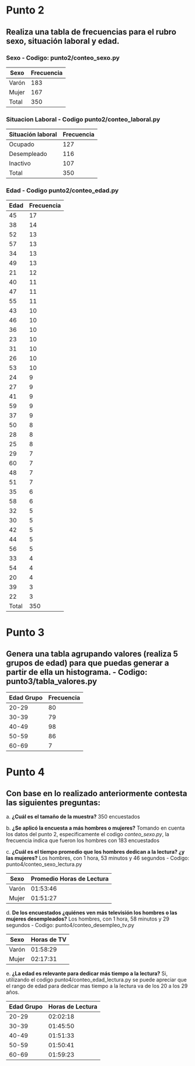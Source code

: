 # Punto 2
## Realiza una tabla de frecuencias para el rubro sexo, situación laboral y edad.

### Sexo - Codigo: punto2/conteo_sexo.py
| Sexo  | Frecuencia |
|-------|------------|
| Varón | 183        |
| Mujer | 167        |
| Total | 350        |

### Situacion Laboral - Codigo punto2/conteo_laboral.py
| Situación laboral | Frecuencia |
|-------------------|------------|
| Ocupado           | 127        |
| Desempleado       | 116        |
| Inactivo          | 107        |
| Total             | 350        |

### Edad - Codigo punto2/conteo_edad.py
| Edad | Frecuencia |
|------|------------|
| 45   | 17         |
| 38   | 14         |
| 52   | 13         |
| 57   | 13         |
| 34   | 13         |
| 49   | 13         |
| 21   | 12         |
| 40   | 11         |
| 47   | 11         |
| 55   | 11         |
| 43   | 10         |
| 46   | 10         |
| 36   | 10         |
| 23   | 10         |
| 31   | 10         |
| 26   | 10         |
| 53   | 10         |
| 24   | 9          |
| 27   | 9          |
| 41   | 9          |
| 59   | 9          |
| 37   | 9          |
| 50   | 8          |
| 28   | 8          |
| 25   | 8          |
| 29   | 7          |
| 60   | 7          |
| 48   | 7          |
| 51   | 7          |
| 35   | 6          |
| 58   | 6          |
| 32   | 5          |
| 30   | 5          |
| 42   | 5          |
| 44   | 5          |
| 56   | 5          |
| 33   | 4          |
| 54   | 4          |
| 20   | 4          |
| 39   | 3          |
| 22   | 3          |
| Total | 350       |

# Punto 3
## Genera una tabla agrupando valores (realiza 5 grupos de edad) para que puedas generar a partir de ella un histograma. - Codigo: punto3/tabla_valores.py

| Edad Grupo | Frecuencia |
|------------|------------|
| 20-29      | 80         |
| 30-39      | 79         |
| 40-49      | 98         |
| 50-59      | 86         |
| 60-69      | 7          |


# Punto 4
## Con base en lo realizado anteriormente contesta las siguientes preguntas:

a. **¿Cuál es el tamaño de la muestra?** 350 encuestados

b. **¿Se aplicó la encuesta a más hombres o mujeres?** Tomando en cuenta los datos del punto 2, especificamente el codigo *conteo_sexo.py*, la frecuencia indica que fueron los hombres con 183 encuestados

c. **¿Cuál es el tiempo promedio que los hombres dedican a la lectura? ¿y las mujeres?** Los hombres, con 1 hora, 53 minutos y 46 segundos - Codigo: punto4/conteo_sexo_lectura.py

| Sexo  | Promedio Horas de Lectura |
|-------|----------------------------|
| Varón | 01:53:46                   |
| Mujer | 01:51:27                   |

d. **De los encuestados ¿quiénes ven más televisión los hombres o las mujeres desempleados?** Los hombres, con 1 hora, 58 minutos y 29 segundos - Codigo: punto4/conteo_desempleo_tv.py

| Sexo  | Horas de TV |
|-------|-------------|
| Varón | 01:58:29    |
| Mujer | 02:17:31    |

e. **¿La edad es relevante para dedicar más tiempo a la lectura?** Si, utilizando el codigo punto4/conteo_edad_lectura.py se puede apreciar que el rango de edad para dedicar mas tiempo a la lectura va de los 20 a los 29 años.

| Edad Grupo | Horas de Lectura |
|------------|------------------|
| 20-29      | 02:02:18         |
| 30-39      | 01:45:50         |
| 40-49      | 01:51:33         |
| 50-59      | 01:50:41         |
| 60-69      | 01:59:23         |